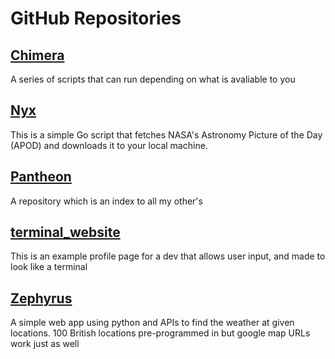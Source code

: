 # GitHub Repositories

## [Chimera](https://github.com/jonathon-chew/Chimera)
A series of scripts that can run depending on what is avaliable to you

## [Nyx](https://github.com/jonathon-chew/Nyx)
This is a simple Go script that fetches NASA's Astronomy Picture of the Day (APOD) and downloads it to your local machine.

## [Pantheon](https://github.com/jonathon-chew/Pantheon)
A repository which is an index to all my other's

## [terminal_website](https://github.com/jonathon-chew/terminal_website)
This is an example profile page for a dev that allows user input, and made to look like a terminal

## [Zephyrus](https://github.com/jonathon-chew/Zephyrus)
A simple web app using python and APIs to find the weather at given locations. 100 British locations pre-programmed in but google map URLs work just as well

